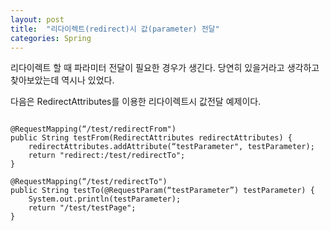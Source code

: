 ```yaml
---
layout: post
title:  "리다이렉트(redirect)시 값(parameter) 전달"
categories: Spring
---
```


리다이렉트 할 때 파라미터 전달이 필요한 경우가 생긴다.
당연히 있을거라고 생각하고 찾아보았는데 역시나 있었다.

다음은 RedirectAttributes를 이용한 리다이렉트시 값전달 예제이다. 

<code>
@RequestMapping(“/test/redirectFrom")
public String testFrom(RedirectAttributes redirectAttributes) {
	redirectAttributes.addAttribute(“testParameter", testParameter);
	return "redirect:/test/redirectTo";
}
</code>

<code>
@RequestMapping(“/test/redirectTo")
public String testTo(@RequestParam(“testParameter”) testParameter) {
	System.out.println(testParameter);
	return "/test/testPage";
}
</code>


